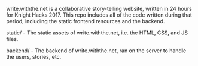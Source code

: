 write.withthe.net is a collaborative story-telling website, written in 24 hours for Knight Hacks 2017. This repo includes all of the code written during that period, including the static frontend resources and the backend.


static/ - The static assets of write.withthe.net, i.e. the HTML, CSS, and JS files.

backend/ - The backend of write.withthe.net, ran on the server to handle the users, stories, etc.

